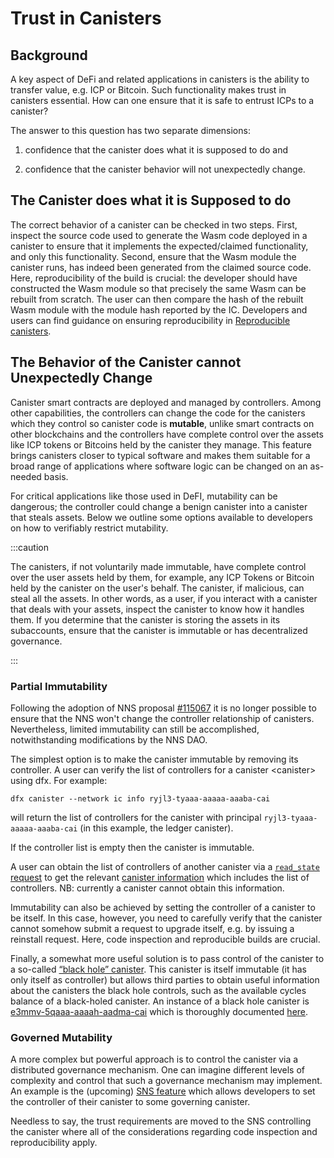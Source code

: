 # Trust in Canisters

## Background

A key aspect of DeFi and related applications in canisters is the ability to transfer value, e.g. ICP or Bitcoin. Such functionality makes trust in canisters essential. How can one ensure that it is safe to entrust ICPs to a canister?

The answer to this question has two separate dimensions:

1.  confidence that the canister does what it is supposed to do and

2.  confidence that the canister behavior will not unexpectedly change.

## The Canister does what it is Supposed to do

The correct behavior of a canister can be checked in two steps. First, inspect the source code used to generate the Wasm code deployed in a canister to ensure that it implements the expected/claimed functionality, and only this functionality. Second, ensure that the Wasm module the canister runs, has indeed been generated from the claimed source code. Here, reproducibility of the build is crucial: the developer should have constructed the Wasm module so that precisely the same Wasm can be rebuilt from scratch. The user can then compare the hash of the rebuilt Wasm module with the module hash reported by the IC. Developers and users can find guidance on ensuring reproducibility in [Reproducible canisters](/developer-docs/backend/reproducible-builds.md).

## The Behavior of the Canister cannot Unexpectedly Change

Canister smart contracts are deployed and managed by controllers. Among other capabilities, the controllers can change the code for the canisters which they control so canister code is **mutable**, unlike smart contracts on other blockchains and the controllers have complete control over the assets like ICP tokens or Bitcoins held by the canister they manage. This feature brings canisters closer to typical software and makes them suitable for a broad range of applications where software logic can be changed on an as-needed basis.

For critical applications like those used in DeFI, mutability can be dangerous; the controller could change a benign canister into a canister that steals assets. Below we outline some options available to developers on how to verifiably restrict mutability.

:::caution

The canisters, if not voluntarily made immutable, have complete control over the user assets held by them, for example, any ICP Tokens or Bitcoin held by the canister on the user's behalf. The canister, if malicious, can steal all the assets. In other words, as a user, if you interact with a canister that deals with your assets, inspect the canister to know how it handles them. If you determine that the canister is storing the assets in its subaccounts, ensure that the canister is immutable or has decentralized governance.

:::

### Partial Immutability

Following the adoption of NNS proposal [#115067](https://dashboard.internetcomputer.org/proposal/115067) it is no longer possible to ensure that the NNS won't change the controller relationship of canisters. Nevertheless, limited immutability can still be accomplished, notwithstanding modifications by the NNS DAO.

The simplest option is to make the canister immutable by removing its controller. A user can verify the list of controllers for a canister &lt;canister&gt; using dfx. For example:

    dfx canister --network ic info ryjl3-tyaaa-aaaaa-aaaba-cai

will return the list of controllers for the canister with principal `ryjl3-tyaaa-aaaaa-aaaba-cai` (in this example, the ledger canister).

If the controller list is empty then the canister is immutable.

A user can obtain the list of controllers of another canister via a [`read_state` request](/references/ic-interface-spec.md/#http-read-state) to get the relevant [canister information](/references/ic-interface-spec.md#state-tree-canister-information) which includes the list of controllers. NB: currently a canister cannot obtain this information.

Immutability can also be achieved by setting the controller of a canister to be itself. In this case, however, you need to carefully verify that the canister cannot somehow submit a request to upgrade itself, e.g. by issuing a reinstall request. Here, code inspection and reproducible builds are crucial.

Finally, a somewhat more useful solution is to pass control of the canister to a so-called [“black hole” canister](https://github.com/ninegua/ic-blackhole). This canister is itself immutable (it has only itself as controller) but allows third parties to obtain useful information about the canisters the black hole controls, such as the available cycles balance of a black-holed canister. An instance of a black hole canister is [e3mmv-5qaaa-aaaah-aadma-cai](https://icscan.io/canister/e3mmv-5qaaa-aaaah-aadma-cai) which is thoroughly documented [here](https://github.com/ninegua/ic-blackhole).

### Governed Mutability

A more complex but powerful approach is to control the canister via a distributed governance mechanism. One can imagine different levels of complexity and control that such a governance mechanism may implement. An example is the (upcoming) [SNS feature](https://medium.com/dfinity/how-the-service-nervous-system-sns-will-bring-tokenized-governance-to-on-chain-dapps-b74fb8364a5c) which allows developers to set the controller of their canister to some governing canister.

Needless to say, the trust requirements are moved to the SNS controlling the canister where all of the considerations regarding code inspection and reproducibility apply.
